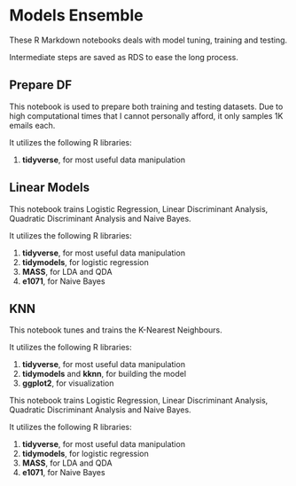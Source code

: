 # Models Ensemble

These R Markdown notebooks deals with model tuning, training and testing.

Intermediate steps are saved as RDS to ease the long process.

## Prepare DF

This notebook is used to prepare both training and testing datasets.
Due to high computational times that I cannot personally afford, it only samples 1K emails each.

It utilizes the following R libraries:

1. **tidyverse**, for most useful data manipulation

## Linear Models

This notebook trains Logistic Regression, Linear Discriminant Analysis,
Quadratic Discriminant Analysis and Naive Bayes.

It utilizes the following R libraries:

1. **tidyverse**, for most useful data manipulation
2. **tidymodels**, for logistic regression
3. **MASS**, for LDA and QDA
4. **e1071**, for Naive Bayes

## KNN

This notebook tunes and trains the K-Nearest Neighbours.

It utilizes the following R libraries:

1. **tidyverse**, for most useful data manipulation
2. **tidymodels** and **kknn**, for building the model
3. **ggplot2**, for visualization


This notebook trains Logistic Regression, Linear Discriminant Analysis,
Quadratic Discriminant Analysis and Naive Bayes.

It utilizes the following R libraries:

1. **tidyverse**, for most useful data manipulation
2. **tidymodels**, for logistic regression
3. **MASS**, for LDA and QDA
4. **e1071**, for Naive Bayes